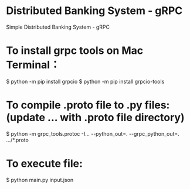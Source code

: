# Distributed Banking System - gRPC
 Simple Distributed Banking System - gRPC
# To install grpc tools on Mac Terminal：
  $ python -m pip install grpcio
  $ python -m pip install grpcio-tools
# To compile .proto file to .py files: (update ... with .proto file directory)
  $ python -m grpc_tools.protoc -I... --python_out=. --grpc_python_out=. .../*.proto
# To execute file: 
 $ python main.py input.json
